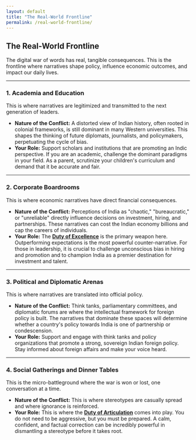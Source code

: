 ```yaml
---
layout: default
title: "The Real-World Frontline"
permalink: /real-world-frontline/
---
```


## The Real-World Frontline

The digital war of words has real, tangible consequences. This is the frontline where narratives shape policy, influence economic outcomes, and impact our daily lives.

---

### 1. Academia and Education

This is where narratives are legitimized and transmitted to the next generation of leaders.

*   **Nature of the Conflict:** A distorted view of Indian history, often rooted in colonial frameworks, is still dominant in many Western universities. This shapes the thinking of future diplomats, journalists, and policymakers, perpetuating the cycle of bias.
*   **Your Role:** Support scholars and institutions that are promoting an Indic perspective. If you are an academic, challenge the dominant paradigms in your field. As a parent, scrutinize your children's curriculum and demand that it be accurate and fair.

---

### 2. Corporate Boardrooms

This is where economic narratives have direct financial consequences.

*   **Nature of the Conflict:** Perceptions of India as "chaotic," "bureaucratic," or "unreliable" directly influence decisions on investment, hiring, and partnerships. These narratives can cost the Indian economy billions and cap the careers of individuals.
*   **Your Role:** The **<a href="/indian-narrative/your-role-in-the-war/">Duty of Excellence</a>** is the primary weapon here. Outperforming expectations is the most powerful counter-narrative. For those in leadership, it is crucial to challenge unconscious bias in hiring and promotion and to champion India as a premier destination for investment and talent.

---

### 3. Political and Diplomatic Arenas

This is where narratives are translated into official policy.

*   **Nature of the Conflict:** Think tanks, parliamentary committees, and diplomatic forums are where the intellectual framework for foreign policy is built. The narratives that dominate these spaces will determine whether a country's policy towards India is one of partnership or condescension.
*   **Your Role:** Support and engage with think tanks and policy organizations that promote a strong, sovereign Indian foreign policy. Stay informed about foreign affairs and make your voice heard.

---

### 4. Social Gatherings and Dinner Tables

This is the micro-battleground where the war is won or lost, one conversation at a time.

*   **Nature of the Conflict:** This is where stereotypes are casually spread and where ignorance is reinforced.
*   **Your Role:** This is where the **<a href="/indian-narrative/your-role-in-the-war/">Duty of Articulation</a>** comes into play. You do not need to be aggressive, but you must be prepared. A calm, confident, and factual correction can be incredibly powerful in dismantling a stereotype before it takes root.
